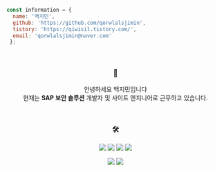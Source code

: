 ``` javascript
const information = {
  name: '백지민',
  github: 'https://github.com/qorwlalsjimin',
  tistory: 'https://qiwisil.tistory.com/',
  email: 'qorwlalsjimin@naver.com'
 };  
```  

<br>
<div align="center">
<h3>👋</h3>
<p>
    안녕하세요 백지민입니다<br>
    현재는 <b>SAP 보안 솔루션</b> 개발자 및 사이트 엔지니어로 근무하고 있습니다. <br>
</p>

<br>

<h3>🛠</h3>
<p>
    <img src="https://img.shields.io/badge/Java-007396?style=for-the-badge&logo=Java&logoColor=white">
    <img src="https://img.shields.io/badge/Spring-6DB33F?style=for-the-badge&logo=Spring&logoColor=white">
    <img src="https://img.shields.io/badge/SpringBoot-6DB33F?style=for-the-badge&logo=SpringBoot&logoColor=white">
    <img src="https://img.shields.io/badge/Oracle-F80000?style=for-the-badge&logo=Oracle&logoColor=white">
</p>
<p>
    <img src="https://img.shields.io/badge/React-61DAFB?style=for-the-badge&logo=React&logoColor=white">
    <img src="https://img.shields.io/badge/JavaScript-F7DF1E?style=for-the-badge&logo=JavaScript&logoColor=white">
</p><br>
</div>
